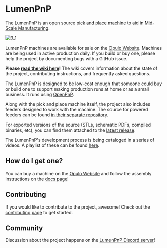 # LumenPnP
The LumenPnP is an open source [pick and place machine](https://en.wikipedia.org/wiki/Pick-and-place_machine) to aid in [Mid-Scale Manufacturing](http://stephenhawes.com/level-2-manufacturing/). 

![3_1](https://github.com/opulo-inc/lumenpnp/assets/33263520/1456a87a-d0bf-4da8-b83e-4bbf403d0fe5)

LumenPnP machines are available for sale on the [Opulo Website](https://www.opulo.io/). Machines are being used in active production daily. If you build or buy one, please help the project by documenting bugs with a GitHub issue.

**Please [read the wiki here](https://github.com/opulo-inc/lumenpnp/wiki)!** The wiki covers information about the state of the project, contributing instructions, and frequently asked questions.

The LumenPnP is designed to be low-cost enough that someone could buy or build one to support making production runs at home or as a small business. It runs using [OpenPnP](https://openpnp.org/).

Along with the pick and place machine itself, the project also includes feeders designed to work with the machine. The source for powered feeders can be found [in their separate repository](https://github.com/opulo-inc/feeder).

For exported versions of the source (STLs, schematic PDFs, compiled binaries, etc), you can find them attached to the [latest release](https://github.com/opulo-inc/lumenpnp/releases).

The LumenPnP's development process is being cataloged in a series of videos. A playlist of these can be found [here](https://www.youtube.com/playlist?list=PLIeJXmcg1baLBz3x0nCDqkYpKs2IWGHk4).

## How do I get one?
You can buy a machine on the [Opulo Website](https://www.opulo.io/products/lumenpnp) and follow the assembly instructions on the [docs page](https://docs.opulo.io/)!

## Contributing
If you would like to contribute to the project, awesome! Check out the [contributing page](https://github.com/opulo-inc/lumenpnp/wiki/Contributing) to get started.

## Community
Discussion about the project happens on the [LumenPnP Discord server](https://discordapp.com/invite/TCwy6De)!
